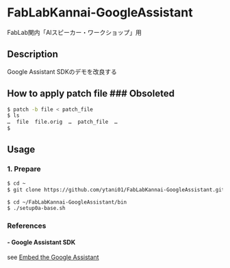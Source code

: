 FabLabKannai-GoogleAssistant
====
FabLab関内「AIスピーカー・ワークショップ」用

## Description
Google Assistant SDKのデモを改良する

## How to apply patch file ### Obsoleted

```bash
$ patch -b file < patch_file
$ ls
…  file  file.orig  …  patch_file  …
$ 
```

## Usage

### 1. Prepare

```bash
$ cd ~
$ git clone https://github.com/ytani01/FabLabKannai-GoogleAssistant.git

$ cd ~/FabLabKannai-GoogleAssistant/bin
$ ./setup0a-base.sh
```

### References

#### - Google Assistant SDK

see [Embed the Google Assistant](https://developers.google.com/assistant/sdk/guides/library/python/embed/setup/)


